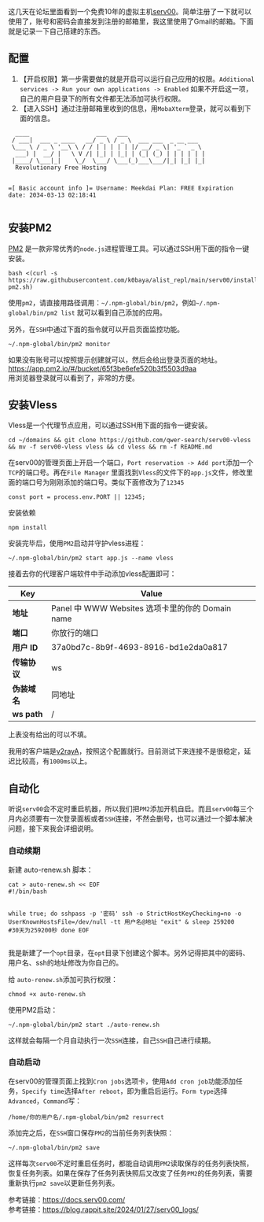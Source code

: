 <div class="markdown-body" id="postBody"><p>这几天在论坛里面看到一个免费10年的虚拟主机<a href="https://www.serv00.com/" rel="nofollow">serv00</a>。简单注册了一下就可以使用了，账号和密码会直接发到注册的邮箱里，我这里使用了Gmail的邮箱。下面就是记录一下自己搭建的东西。</p>
<h2>配置</h2>
<ol>
<li>【开启权限】第一步需要做的就是开启可以运行自己应用的权限。<code class="notranslate">Additional services -&gt; Run your own applications -&gt; Enabled</code> 如果不开启这一项，自己的用户目录下的所有文件都无法添加可执行权限。</li>
<li>【进入SSH】通过注册邮箱里收到的信息，用<code class="notranslate">MobaXterm</code>登录，就可以看到下面的信息。</li>
</ol>
<pre class="notranslate"><code class="notranslate">  ____                   ___   ___
 / ___|  ___ _ ____   __/ _ \ / _ \  ___ ___  _ __ ___
 \___ \ / _ \ '__\ \ / / | | | | | |/ __/ _ \| '_ ` _ \
  ___) |  __/ |   \ V /| |_| | |_| | (_| (_) | | | | | |
 |____/ \___|_|    \_/  \___/ \___(_)___\___/|_| |_| |_|
  Revolutionary Free Hosting

 =[ Basic account info ]=
         Username: Meekdai
             Plan: FREE
  Expiration date: 2034-03-13 02:18:41
</code></pre>
<h2>安装PM2</h2>
<p><a href="https://pm2.io/" rel="nofollow">PM2</a> 是一款非常优秀的<code class="notranslate">node.js</code>进程管理工具。可以通过SSH用下面的指令一键安装。</p>
<pre class="notranslate"><code class="notranslate">bash &lt;(curl -s https://raw.githubusercontent.com/k0baya/alist_repl/main/serv00/install-pm2.sh)
</code></pre>
<p>使用<code class="notranslate">pm2</code>，请直接用路径调用：<code class="notranslate">~/.npm-global/bin/pm2</code>，例如<code class="notranslate">~/.npm-global/bin/pm2 list</code> 就可以看到自己添加的应用。</p>
<p>另外，在<code class="notranslate">SSH</code>中通过下面的指令就可以开启页面监控功能。</p>
<pre class="notranslate"><code class="notranslate">~/.npm-global/bin/pm2 monitor
</code></pre>
<p>如果没有账号可以按照提示创建就可以，然后会给出登录页面的地址。<br>
<a href="https://app.pm2.io/#/bucket/65f3be6efe520b3f5503d9aa" rel="nofollow">https://app.pm2.io/#/bucket/65f3be6efe520b3f5503d9aa</a><br>
用浏览器登录就可以看到了，非常的方便。</p>
<h2>安装Vless</h2>
<p>Vless是一个代理节点应用，可以通过SSH用下面的指令一键安装。</p>
<pre class="notranslate"><code class="notranslate">cd ~/domains &amp;&amp; git clone https://github.com/qwer-search/serv00-vless &amp;&amp; mv -f serv00-vless vless &amp;&amp; cd vless &amp;&amp; rm -f README.md
</code></pre>
<p>在serv00的管理页面上开启一个端口，<code class="notranslate">Port reservation -&gt; Add port</code>添加一个<code class="notranslate">TCP</code>的端口号。再在<code class="notranslate">File Manager</code> 里面找到<code class="notranslate">Vless</code>的文件下的<code class="notranslate">app.js</code>文件，修改里面的端口号为刚刚添加的端口号。类似下面修改为了<code class="notranslate">12345</code></p>
<pre class="notranslate"><code class="notranslate">const port = process.env.PORT || 12345;
</code></pre>
<p>安装依赖</p>
<pre class="notranslate"><code class="notranslate">npm install
</code></pre>
<p>安装完毕后，使用<code class="notranslate">PM2</code>启动并守护vless进程：</p>
<pre class="notranslate"><code class="notranslate">~/.npm-global/bin/pm2 start app.js --name vless
</code></pre>
<p>接着去你的代理客户端软件中手动添加vless配置即可：</p>
<table role="table">
<thead>
<tr>
<th><strong>Key</strong></th>
<th><strong>Value</strong></th>
</tr>
</thead>
<tbody>
<tr>
<td><strong>地址</strong></td>
<td>Panel 中 WWW Websites 选项卡里的你的 Domain name</td>
</tr>
<tr>
<td><strong>端口</strong></td>
<td>你放行的端口</td>
</tr>
<tr>
<td><strong>用户 ID</strong></td>
<td>37a0bd7c-8b9f-4693-8916-bd1e2da0a817</td>
</tr>
<tr>
<td><strong>传输协议</strong></td>
<td>ws</td>
</tr>
<tr>
<td><strong>伪装域名</strong></td>
<td>同地址</td>
</tr>
<tr>
<td><strong>ws path</strong></td>
<td>/</td>
</tr>
</tbody>
</table>
<p>上表没有给出的可以不填。</p>
<p>我用的客户端是<a href="https://v2raya.org/docs/prologue/quick-start/" rel="nofollow">v2rayA</a>，按照这个配置就行。目前测试下来连接不是很稳定，延迟比较高，有<code class="notranslate">1000ms</code>以上。</p>
<h2>自动化</h2>
<p>听说<code class="notranslate">serv00</code>会不定时重启机器，所以我们把<code class="notranslate">PM2</code>添加开机自启。而且<code class="notranslate">serv00</code>每三个月内必须要有一次登录面板或者<code class="notranslate">SSH</code>连接，不然会删号，也可以通过一个脚本解决问题，接下来我会详细说明。</p>
<h3>自动续期</h3>
<p>新建 auto-renew.sh 脚本：</p>
<pre class="notranslate"><code class="notranslate">cat &gt; auto-renew.sh &lt;&lt; EOF
#!/bin/bash

while true; do
  sshpass -p '密码' ssh -o StrictHostKeyChecking=no -o UserKnownHostsFile=/dev/null -tt 用户名@地址 "exit" &amp;
  sleep 259200  #30天为259200秒
done
EOF
</code></pre>
<p>我是新建了一个<code class="notranslate">opt</code>目录，在<code class="notranslate">opt</code>目录下创建这个脚本。另外记得把其中的密码、用户名、ssh的地址修改为你自己的。</p>
<p>给 <code class="notranslate">auto-renew.sh</code>添加可执行权限：</p>
<pre class="notranslate"><code class="notranslate">chmod +x auto-renew.sh
</code></pre>
<p>使用PM2启动：</p>
<pre class="notranslate"><code class="notranslate">~/.npm-global/bin/pm2 start ./auto-renew.sh
</code></pre>
<p>这样就会每隔一个月自动执行一次<code class="notranslate">SSH</code>连接，自己<code class="notranslate">SSH</code>自己进行续期。</p>
<h3>自动启动</h3>
<p>在serv00的管理页面上找到<code class="notranslate">Cron jobs</code>选项卡，使用<code class="notranslate">Add cron job</code>功能添加任务，<code class="notranslate">Specify time</code>选择<code class="notranslate">After reboot</code>，即为重启后运行。<code class="notranslate">Form type</code>选择<code class="notranslate">Advanced</code>，<code class="notranslate">Command</code>写：</p>
<pre class="notranslate"><code class="notranslate">/home/你的用户名/.npm-global/bin/pm2 resurrect
</code></pre>
<p>添加完之后，在<code class="notranslate">SSH</code>窗口保存<code class="notranslate">PM2</code>的当前任务列表快照：</p>
<pre class="notranslate"><code class="notranslate">~/.npm-global/bin/pm2 save
</code></pre>
<p>这样每次<code class="notranslate">serv00</code>不定时重启任务时，都能自动调用<code class="notranslate">PM2</code>读取保存的任务列表快照，恢复任务列表。如果在保存了任务列表快照后又改变了任务<code class="notranslate">PM2</code>的任务列表，需要重新执行<code class="notranslate">pm2 save</code>以更新任务列表。</p>
<p>参考链接：<a href="https://docs.serv00.com/" rel="nofollow">https://docs.serv00.com/</a><br>
参考链接：<a href="https://blog.rappit.site/2024/01/27/serv00_logs/" rel="nofollow">https://blog.rappit.site/2024/01/27/serv00_logs/</a></p></div>